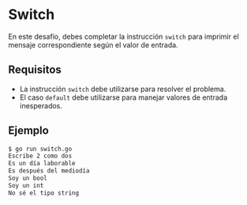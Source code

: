# Switch

En este desafío, debes completar la instrucción `switch` para imprimir el mensaje correspondiente según el valor de entrada.

## Requisitos

- La instrucción `switch` debe utilizarse para resolver el problema.
- El caso `default` debe utilizarse para manejar valores de entrada inesperados.

## Ejemplo

```sh
$ go run switch.go
Escribe 2 como dos
Es un día laborable
Es después del mediodía
Soy un bool
Soy un int
No sé el tipo string
```
